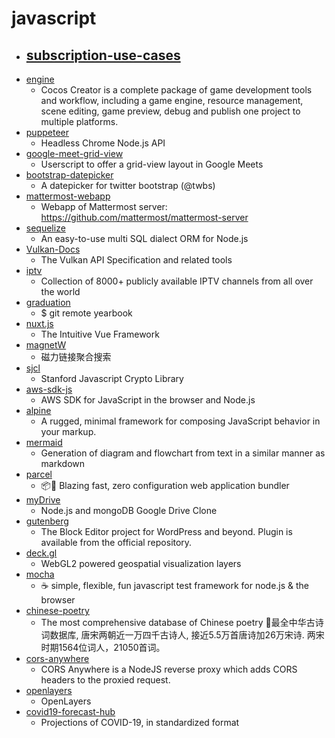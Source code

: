 # javascript
- [subscription-use-cases](https://github.com/stripe-samples/subscription-use-cases)
  - 
- [engine](https://github.com/cocos-creator/engine)
  - Cocos Creator is a complete package of game development tools and workflow, including a game engine, resource management, scene editing, game preview, debug and publish one project to multiple platforms.
- [puppeteer](https://github.com/puppeteer/puppeteer)
  - Headless Chrome Node.js API
- [google-meet-grid-view](https://github.com/Fugiman/google-meet-grid-view)
  - Userscript to offer a grid-view layout in Google Meets
- [bootstrap-datepicker](https://github.com/uxsolutions/bootstrap-datepicker)
  - A datepicker for twitter bootstrap (@twbs)
- [mattermost-webapp](https://github.com/mattermost/mattermost-webapp)
  - Webapp of Mattermost server: https://github.com/mattermost/mattermost-server
- [sequelize](https://github.com/sequelize/sequelize)
  - An easy-to-use multi SQL dialect ORM for Node.js
- [Vulkan-Docs](https://github.com/KhronosGroup/Vulkan-Docs)
  - The Vulkan API Specification and related tools
- [iptv](https://github.com/iptv-org/iptv)
  - Collection of 8000+ publicly available IPTV channels from all over the world
- [graduation](https://github.com/education/graduation)
  - $ git remote <graduation> yearbook
- [nuxt.js](https://github.com/nuxt/nuxt.js)
  - The Intuitive Vue Framework
- [magnetW](https://github.com/xiandanin/magnetW)
  - 磁力链接聚合搜索
- [sjcl](https://github.com/bitwiseshiftleft/sjcl)
  - Stanford Javascript Crypto Library
- [aws-sdk-js](https://github.com/aws/aws-sdk-js)
  - AWS SDK for JavaScript in the browser and Node.js
- [alpine](https://github.com/alpinejs/alpine)
  - A rugged, minimal framework for composing JavaScript behavior in your markup.
- [mermaid](https://github.com/mermaid-js/mermaid)
  - Generation of diagram and flowchart from text in a similar manner as markdown
- [parcel](https://github.com/parcel-bundler/parcel)
  - 📦🚀 Blazing fast, zero configuration web application bundler
- [myDrive](https://github.com/subnub/myDrive)
  - Node.js and mongoDB Google Drive Clone
- [gutenberg](https://github.com/WordPress/gutenberg)
  - The Block Editor project for WordPress and beyond. Plugin is available from the official repository.
- [deck.gl](https://github.com/visgl/deck.gl)
  - WebGL2 powered geospatial visualization layers
- [mocha](https://github.com/mochajs/mocha)
  - ☕️ simple, flexible, fun javascript test framework for node.js & the browser
- [chinese-poetry](https://github.com/chinese-poetry/chinese-poetry)
  - The most comprehensive database of Chinese poetry 🧶最全中华古诗词数据库, 唐宋两朝近一万四千古诗人, 接近5.5万首唐诗加26万宋诗. 两宋时期1564位词人，21050首词。
- [cors-anywhere](https://github.com/Rob--W/cors-anywhere)
  - CORS Anywhere is a NodeJS reverse proxy which adds CORS headers to the proxied request.
- [openlayers](https://github.com/openlayers/openlayers)
  - OpenLayers
- [covid19-forecast-hub](https://github.com/reichlab/covid19-forecast-hub)
  - Projections of COVID-19, in standardized format
